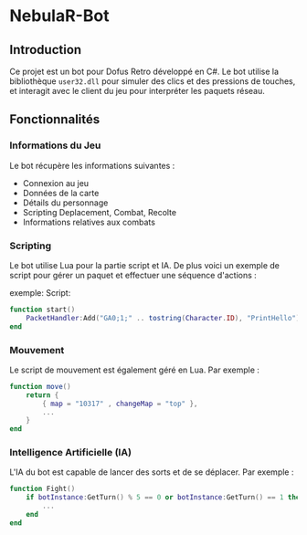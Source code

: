 # NebulaR-Bot

## Introduction

Ce projet est un bot pour Dofus Retro développé en C#. Le bot utilise la bibliothèque `user32.dll` pour simuler des clics et des pressions de touches, et interagit avec le client du jeu pour interpréter les paquets réseau. 

## Fonctionnalités

### Informations du Jeu

Le bot récupère les informations suivantes :

- Connexion au jeu
- Données de la carte
- Détails du personnage
- Scripting Deplacement, Combat, Recolte
- Informations relatives aux combats

### Scripting

Le bot utilise Lua pour la partie script et IA. De plus voici un exemple de script pour gérer un paquet et effectuer une séquence d'actions :

exemple:
Script: 
```lua
function start()
    PacketHandler:Add("GA0;1;" .. tostring(Character.ID), "PrintHello")
end
```

### Mouvement

Le script de mouvement est également géré en Lua. Par exemple :

```lua
function move()
    return {
        { map = "10317" , changeMap = "top" },
        ...
    }
end
```

### Intelligence Artificielle (IA)

L'IA du bot est capable de lancer des sorts et de se déplacer. Par exemple :
```lua
function Fight()
    if botInstance:GetTurn() % 5 == 0 or botInstance:GetTurn() == 1 then
        ...
    end
end
```


